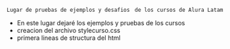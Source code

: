 
``` Lugar de pruebas de ejemplos y desafios  ```
``` de los cursos de Alura Latam  ```

- En este lugar dejaré los ejemplos y pruebas de los cursos
- creacion del archivo stylecurso.css
- primera lineas de structura del html